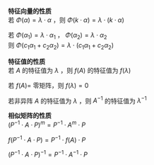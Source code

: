 **特征向量的性质**  
若 $\Phi(\alpha)=\lambda\cdot\alpha$ ，则 $\Phi(k\cdot\alpha)=\lambda\cdot(k\cdot\alpha)$  
  
若 $\Phi(\alpha_1)=\lambda\cdot\alpha_1$ ， $\Phi(\alpha_2)=\lambda\cdot\alpha_2$  
则 $\Phi(c_1\alpha_1+c_2\alpha_2)=\lambda\cdot(c_1\alpha_1+c_2\alpha_2)$  
  
**特征值的性质**  
若 $A$ 的特征值为 $\lambda$ ，则 $f(A)$ 的特征值为 $f(\lambda)$  
  
若 $f(A)=$ 零矩阵，则 $f(\lambda)=0$  
  
若非异阵 $A$ 的特征值为 $\lambda$ ，则 $A^{-1}$ 的特征值为 $\lambda^{-1}$  
  
**相似矩阵的性质**  
 $(P^{-1}\cdot A\cdot P)^m=P^{-1}\cdot A^m\cdot P$  
  
 $f(P^{-1}\cdot A\cdot P)=P^{-1}\cdot f(A)\cdot P$  
  
 $(P^{-1}\cdot A\cdot P)^{-1}=P^{-1}\cdot A^{-1}\cdot P$  
